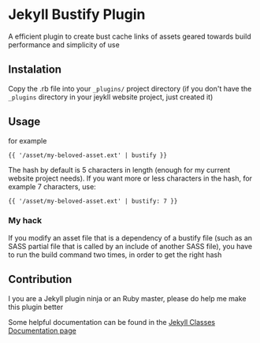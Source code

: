 # Jekyll Bustify Plugin

A efficient plugin to create bust cache links of assets geared towards build performance and simplicity of use

## Instalation

Copy the .rb file into your `_plugins/` project directory (if you don't have the `_plugins` directory in your jeykll website project, just created it)

## Usage

for example

```
{{ '/asset/my-beloved-asset.ext' | bustify }}

```

The hash by default is 5 characters in length (enough for my current website project needs). If you want more or less characters in the hash, for example 7 characters, use:

```
{{ '/asset/my-beloved-asset.ext' | bustify: 7 }}

```

### My hack

If you modify an asset file that is a dependency of a bustify file (such as an SASS partial file that is called by an include of another SASS file), you have to run the build command two times, in order to get the right hash



## Contribution

I you are a Jekyll plugin ninja or an Ruby master, please do help me make this plugin better

Some helpful documentation can be found in the [Jekyll Classes Documentation page](https://www.rubydoc.info/github/jekyll/jekyll/master)
